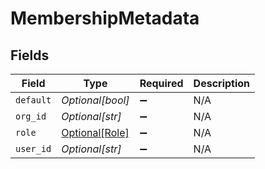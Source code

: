 # MembershipMetadata


## Fields

| Field                                         | Type                                          | Required                                      | Description                                   |
| --------------------------------------------- | --------------------------------------------- | --------------------------------------------- | --------------------------------------------- |
| `default`                                     | *Optional[bool]*                              | :heavy_minus_sign:                            | N/A                                           |
| `org_id`                                      | *Optional[str]*                               | :heavy_minus_sign:                            | N/A                                           |
| `role`                                        | [Optional[Role]](../../models/shared/role.md) | :heavy_minus_sign:                            | N/A                                           |
| `user_id`                                     | *Optional[str]*                               | :heavy_minus_sign:                            | N/A                                           |